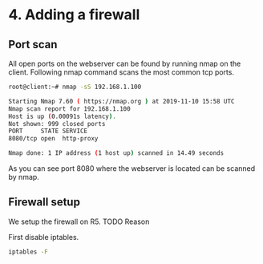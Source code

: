 # 4. Adding a firewall 
## Port scan
All open ports on the webserver can be found by running nmap on the client. Following nmap command scans the most common tcp ports.
```bash
root@client:~# nmap -sS 192.168.1.100

Starting Nmap 7.60 ( https://nmap.org ) at 2019-11-10 15:58 UTC
Nmap scan report for 192.168.1.100
Host is up (0.00091s latency).
Not shown: 999 closed ports
PORT     STATE SERVICE
8080/tcp open  http-proxy

Nmap done: 1 IP address (1 host up) scanned in 14.49 seconds
```
As you can see port 8080 where the webserver is located can be scanned by nmap.

## Firewall setup
We setup the firewall on R5. TODO Reason

First disable iptables.
```bash
iptables -F
```


```bash

```

```bash

```

```bash

```

```bash

```